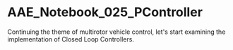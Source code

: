 # AAE_Notebook_025_PController
Continuing the theme of multirotor vehicle control, let's start examining the implementation of Closed Loop Controllers.
